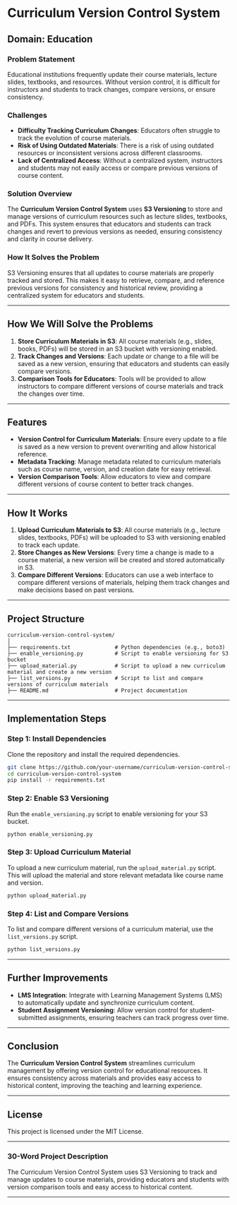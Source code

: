 # **Curriculum Version Control System**

## **Domain**: Education

### **Problem Statement**
Educational institutions frequently update their course materials, lecture slides, textbooks, and resources. Without version control, it is difficult for instructors and students to track changes, compare versions, or ensure consistency.

### **Challenges**
- **Difficulty Tracking Curriculum Changes**: Educators often struggle to track the evolution of course materials.
- **Risk of Using Outdated Materials**: There is a risk of using outdated resources or inconsistent versions across different classrooms.
- **Lack of Centralized Access**: Without a centralized system, instructors and students may not easily access or compare previous versions of course content.

### **Solution Overview**
The **Curriculum Version Control System** uses **S3 Versioning** to store and manage versions of curriculum resources such as lecture slides, textbooks, and PDFs. This system ensures that educators and students can track changes and revert to previous versions as needed, ensuring consistency and clarity in course delivery.

### **How It Solves the Problem**
S3 Versioning ensures that all updates to course materials are properly tracked and stored. This makes it easy to retrieve, compare, and reference previous versions for consistency and historical review, providing a centralized system for educators and students.

---

## **How We Will Solve the Problems**

1. **Store Curriculum Materials in S3**: All course materials (e.g., slides, books, PDFs) will be stored in an S3 bucket with versioning enabled.
2. **Track Changes and Versions**: Each update or change to a file will be saved as a new version, ensuring that educators and students can easily compare versions.
3. **Comparison Tools for Educators**: Tools will be provided to allow instructors to compare different versions of course materials and track the changes over time.

---

## **Features**
- **Version Control for Curriculum Materials**: Ensure every update to a file is saved as a new version to prevent overwriting and allow historical reference.
- **Metadata Tracking**: Manage metadata related to curriculum materials such as course name, version, and creation date for easy retrieval.
- **Version Comparison Tools**: Allow educators to view and compare different versions of course content to better track changes.

---

## **How It Works**
1. **Upload Curriculum Materials to S3**: All course materials (e.g., lecture slides, textbooks, PDFs) will be uploaded to S3 with versioning enabled to track each update.
2. **Store Changes as New Versions**: Every time a change is made to a course material, a new version will be created and stored automatically in S3.
3. **Compare Different Versions**: Educators can use a web interface to compare different versions of materials, helping them track changes and make decisions based on past versions.

---

## **Project Structure**

```plaintext
curriculum-version-control-system/
│
├── requirements.txt              # Python dependencies (e.g., boto3)
├── enable_versioning.py          # Script to enable versioning for S3 bucket
├── upload_material.py            # Script to upload a new curriculum material and create a new version
├── list_versions.py              # Script to list and compare versions of curriculum materials
├── README.md                     # Project documentation
```

---

## **Implementation Steps**

### **Step 1: Install Dependencies**

Clone the repository and install the required dependencies.

```bash
git clone https://github.com/your-username/curriculum-version-control-system.git
cd curriculum-version-control-system
pip install -r requirements.txt
```

### **Step 2: Enable S3 Versioning**

Run the `enable_versioning.py` script to enable versioning for your S3 bucket.

```bash
python enable_versioning.py
```

### **Step 3: Upload Curriculum Material**

To upload a new curriculum material, run the `upload_material.py` script. This will upload the material and store relevant metadata like course name and version.

```bash
python upload_material.py
```

### **Step 4: List and Compare Versions**

To list and compare different versions of a curriculum material, use the `list_versions.py` script.

```bash
python list_versions.py
```

---

## **Further Improvements**
- **LMS Integration**: Integrate with Learning Management Systems (LMS) to automatically update and synchronize curriculum content.
- **Student Assignment Versioning**: Allow version control for student-submitted assignments, ensuring teachers can track progress over time.
  
---

## **Conclusion**
The **Curriculum Version Control System** streamlines curriculum management by offering version control for educational resources. It ensures consistency across materials and provides easy access to historical content, improving the teaching and learning experience.

---

## **License**
This project is licensed under the MIT License.

---

### **30-Word Project Description**
The Curriculum Version Control System uses S3 Versioning to track and manage updates to course materials, providing educators and students with version comparison tools and easy access to historical content.  

---
